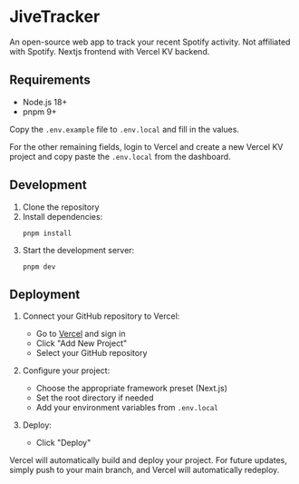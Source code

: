 # JiveTracker

An open-source web app to track your recent Spotify activity. Not affiliated with Spotify. Nextjs frontend with Vercel KV backend.

## Requirements

- Node.js 18+
- pnpm 9+

Copy the `.env.example` file to `.env.local` and fill in the values.

For the other remaining fields, login to Vercel and create a new Vercel KV project and copy paste the `.env.local` from the dashboard.

## Development

1. Clone the repository
2. Install dependencies:
   ```
   pnpm install
   ```
3. Start the development server:
   ```
   pnpm dev
   ```

## Deployment

1. Connect your GitHub repository to Vercel:
   - Go to [Vercel](https://vercel.com) and sign in
   - Click "Add New Project"
   - Select your GitHub repository

2. Configure your project:
   - Choose the appropriate framework preset (Next.js)
   - Set the root directory if needed
   - Add your environment variables from `.env.local`

3. Deploy:
   - Click "Deploy"

Vercel will automatically build and deploy your project. For future updates, simply push to your main branch, and Vercel will automatically redeploy.